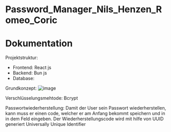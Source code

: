 # Password_Manager_Nils_Henzen_Romeo_Coric
# Dokumentation
Projektstruktur:
- Frontend: React js
- Backend: Bun js
- Database:


Grundkonzept:
![image](https://github.com/rcoric3/Password_Manager_Nils_Henzen_Romeo_Coric/assets/108061556/c8539499-fdf2-46d0-838f-3f17973f61b3)

Verschlüsselungsmehtode:
Bcrypt


Passwortwiederherstellung:
Damit der User sein Passwort wiederherstellen, kann muss er einen code, welcher er am Anfang bekommt speichern und in in dem Feld eingeben. Der Wiederherstellungscode wird mit hilfe von UUID generiert Universally Unique Identifier
